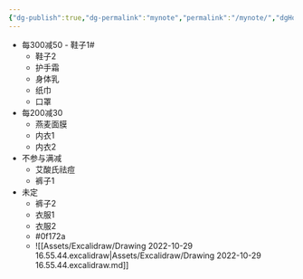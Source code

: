 ```yaml
---
{"dg-publish":true,"dg-permalink":"mynote","permalink":"/mynote/","dgHomeLink":true}
---
```




- 每300减50
		- 鞋子1#
	- 鞋子2
	- 护手霜 
	- 身体乳
	- 纸巾
	- 口罩
- 每200减30
	- 燕麦面膜
	- 内衣1
	- 内衣2
- 不参与满减
	- 艾酸氏祛痘
	- 裤子1
- 未定
	- 裤子2
	- 衣服1
	- 衣服2
	- \#0f172a
	- ![[Assets/Excalidraw/Drawing 2022-10-29 16.55.44.excalidraw\|Assets/Excalidraw/Drawing 2022-10-29 16.55.44.excalidraw.md]]